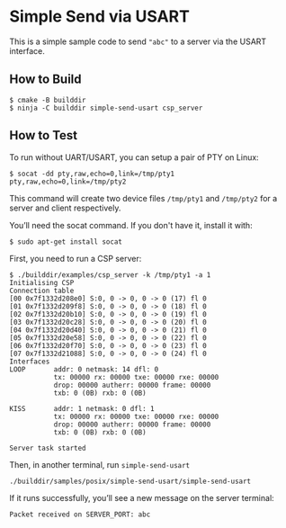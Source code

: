 # Simple Send via USART

This is a simple sample code to send `"abc"` to a server via the USART
interface.

## How to Build

```
$ cmake -B builddir
$ ninja -C builddir simple-send-usart csp_server
```

## How to Test

To run without UART/USART, you can setup a pair of PTY on Linux:

```
$ socat -dd pty,raw,echo=0,link=/tmp/pty1 pty,raw,echo=0,link=/tmp/pty2
```

This command will create two device files `/tmp/pty1` and `/tmp/pty2`
for a server and client respectively.

You’ll need the socat command. If you don't have it, install it with:

```
$ sudo apt-get install socat
```

First, you need to run a CSP server:

```
$ ./builddir/examples/csp_server -k /tmp/pty1 -a 1
Initialising CSP
Connection table
[00 0x7f1332d208e0] S:0, 0 -> 0, 0 -> 0 (17) fl 0
[01 0x7f1332d209f8] S:0, 0 -> 0, 0 -> 0 (18) fl 0
[02 0x7f1332d20b10] S:0, 0 -> 0, 0 -> 0 (19) fl 0
[03 0x7f1332d20c28] S:0, 0 -> 0, 0 -> 0 (20) fl 0
[04 0x7f1332d20d40] S:0, 0 -> 0, 0 -> 0 (21) fl 0
[05 0x7f1332d20e58] S:0, 0 -> 0, 0 -> 0 (22) fl 0
[06 0x7f1332d20f70] S:0, 0 -> 0, 0 -> 0 (23) fl 0
[07 0x7f1332d21088] S:0, 0 -> 0, 0 -> 0 (24) fl 0
Interfaces
LOOP       addr: 0 netmask: 14 dfl: 0
           tx: 00000 rx: 00000 txe: 00000 rxe: 00000
           drop: 00000 autherr: 00000 frame: 00000
           txb: 0 (0B) rxb: 0 (0B)

KISS       addr: 1 netmask: 0 dfl: 1
           tx: 00000 rx: 00000 txe: 00000 rxe: 00000
           drop: 00000 autherr: 00000 frame: 00000
           txb: 0 (0B) rxb: 0 (0B)

Server task started
```

Then, in another terminal, run `simple-send-usart`

```
./builddir/samples/posix/simple-send-usart/simple-send-usart
```

If it runs successfully, you’ll see a new message on the server
terminal:

```
Packet received on SERVER_PORT: abc
```
